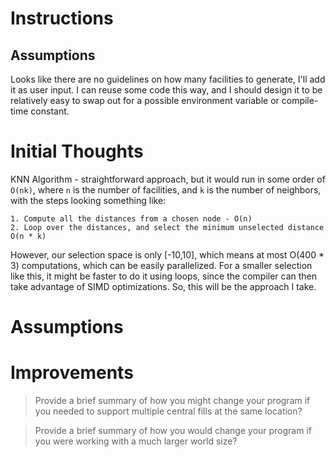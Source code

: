 # Instructions

## Assumptions

Looks like there are no guidelines on how many facilities to generate, I'll add it as user input. I can reuse some code
this way, and I should design it to be relatively easy to swap out for a possible environment variable or compile-time
constant.

# Initial Thoughts

KNN Algorithm - straightforward approach, but it would run in some order of  `O(nk)`, where `n` is the number of 
facilities, and `k` is the number of neighbors, with the steps looking something like:

    1. Compute all the distances from a chosen node - O(n)
    2. Loop over the distances, and select the minimum unselected distance O(n * k)

However, our selection space is only [-10,10], which means at most O(400 * 3) computations, which can be easily
parallelized. For a smaller selection like this, it might be faster to do it using loops, since the compiler
can then take advantage of SIMD optimizations. So, this will be the approach I take.

# Assumptions

# Improvements

> Provide a brief summary of how you might change your program if you needed to support multiple central fills at the
> same location?



> Provide a brief summary of how you would change your program if you were working with a much larger world size? 